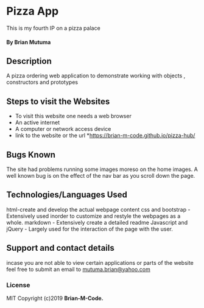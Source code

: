 # Pizza App
This is my fourth IP on a pizza  palace 
#### By Brian Mutuma
## Description
A pizza ordering web application to demonstrate working with objects , constructors and prototypes 

## Steps to visit the Websites
* To visit this website one needs a web browser
* An active internet
* A computer or network access device
* link to the website or the url
*https://brian-m-code.github.io/pizza-hub/



## Bugs Known

The site had problems running some images moreso on the home images.
A well known bug is on the effect of the nav bar as you scroll down the page.
## Technologies/Languages Used
html-create and develop the actual webpage content
css and bootstrap - Extensively used inorder to customize and restyle the webpages as a whole.
markdown - Extensively create a detailed readme
Javascript and jQuery - Largely used for the interaction of the page with the user.
## Support and contact details
incase you are not able to view certain applications or parts of the website feel free to submit an email to mutuma.brian@yahoo.com

### License
MIT
Copyright (c)2019 **Brian-M-Code.**